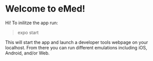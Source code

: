 # Welcome to eMed!

Hi! To inilitze the app run:
>expo start

This will start the app and launch a developer tools webpage on your localhost. From there you can run different emulations including iOS, Android, and/or Web.
